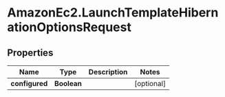 # AmazonEc2.LaunchTemplateHibernationOptionsRequest

## Properties

Name | Type | Description | Notes
------------ | ------------- | ------------- | -------------
**configured** | **Boolean** |  | [optional] 


